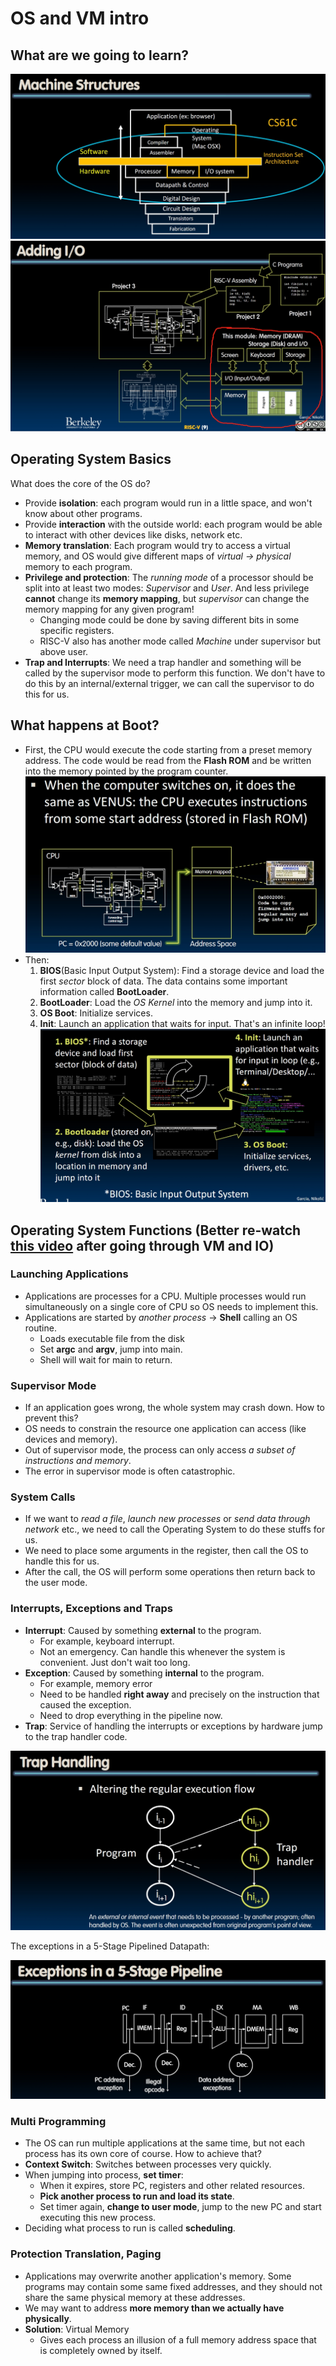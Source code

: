# OS and VM intro

## What are we going to learn?

![Hierarchy](./Image/Week10/Week10-19.png)
![TODO](./Image/Week10/Week10-20.png)

## Operating System Basics

What does the core of the OS do?

- Provide **isolation**: each program would run in a little space, and won't know about other programs.
- Provide **interaction** with the outside world: each program would be able to interact with other devices like disks, network etc.
- **Memory translation**: Each program would try to access a virtual memory, and OS would give different maps of *virtual -> physical* memory to each program.
- **Privilege and protection**: The *running mode* of a processor should be split into at least two modes: *Supervisor* and *User*. And less privilege **cannot** change its **memory mapping**, but *supervisor* can change the memory mapping for any given program!
  - Changing mode could be done by saving different bits in some specific registers.
  - RISC-V also has another mode called *Machine* under supervisor but above user.
- **Trap and Interrupts**: We need a trap handler and something will be called by the supervisor mode to perform this function. We don't have to do this by an internal/external trigger, we can call the supervisor to do this for us.

## What happens at Boot?

- First, the CPU would execute the code starting from a preset memory address. The code would be read from the **Flash ROM** and be written into the memory pointed by the program counter.
  ![boot](./Image/Week10/Week10-21.png)
- Then:
  1. **BIOS**(Basic Input Output System): Find a storage device and load the first *sector* block of data. The data contains some important information called **BootLoader**.
  2. **BootLoader**: Load the *OS Kernel* into the memory and jump into it.
  3. **OS Boot**: Initialize services.
  4. **Init**: Launch an application that waits for input. That's an infinite loop!
  ![Boot](./Image/Week10/Week10-22.png)

## Operating System Functions (Better re-watch [this video](https://www.youtube.com/watch?v=NeGAhZzmCVg&list=PLnvUoC1Ghb7ziIlgNnQ24Gb6HBmLQO4T4&index=3) after going through VM and IO)

### Launching Applications

- Applications are processes for a CPU. Multiple processes would run simultaneously on a single core of CPU so OS needs to implement this.
- Applications are started by *another process* -> **Shell** calling an OS routine.
  - Loads executable file from the disk
  - Set **argc** and **argv**, jump into main.
  - Shell will wait for main to return.

### Supervisor Mode

- If an application goes wrong, the whole system may crash down. How to prevent this?
- OS needs to constrain the resource one application can access (like devices and memory).
- Out of supervisor mode, the process can only access *a subset of instructions and memory*.
- The error in supervisor mode is often catastrophic.

### System Calls

- If we want to *read a file*, *launch new processes* or *send data through network* etc., we need to call the Operating System to do these stuffs for us.
- We need to place some arguments in the register, then call the OS to handle this for us.
- After the call, the OS will perform some operations then return back to the user mode.

### Interrupts, Exceptions and Traps

- **Interrupt**: Caused by something **external** to the program.
  - For example, keyboard interrupt.
  - Not an emergency. Can handle this whenever the system is convenient. Just don't wait too long.
- **Exception**: Caused by something **internal** to the program.
  - For example, memory error
  - Need to be handled **right away** and precisely on the instruction that caused the exception.
  - Need to drop everything in the pipeline now.
- **Trap**: Service of handling the interrupts or exceptions by hardware jump to the trap handler code.

![TrapH](./Image/Week10/Week10-24.png)

The exceptions in a 5-Stage Pipelined Datapath:

![Excp](./Image/Week10/Week10-25.png)

### Multi Programming

- The OS can run multiple applications at the same time, but not each process has its own core of course. How to achieve that?
- **Context Switch**: Switches between processes very quickly.
- When jumping into process, **set timer**:
  - When it expires, store PC, registers and other related resources.
  - **Pick another process to run and load its state**.
  - Set timer again, **change to user mode**, jump to the new PC and start executing this new process.
- Deciding what process to run is called **scheduling**.

### Protection Translation, Paging

- Applications may overwrite another application's memory. Some programs may contain some same fixed addresses, and they should not share the same physical memory at these addresses.
- We may want to address **more memory than we actually have physically**.
- **Solution**: Virtual Memory
  - Gives each process an illusion of a full memory address space that is completely owned by itself.
